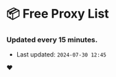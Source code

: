 # :package: Free Proxy List
### Updated every 15 minutes.

- Last updated: `2024-07-30 12:45`

:heart:
